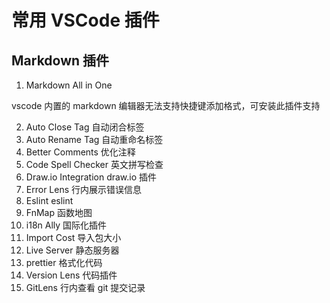 # 常用 VSCode 插件

## Markdown 插件

1. Markdown All in One

vscode 内置的 markdown 编辑器无法支持快捷键添加格式，可安装此插件支持

2. Auto Close Tag
   自动闭合标签
3. Auto Rename Tag
   自动重命名标签
4. Better Comments
   优化注释
5. Code Spell Checker
   英文拼写检查
6. Draw.io Integration
   draw.io 插件
7. Error Lens
   行内展示错误信息
8. Eslint
   eslint
9. FnMap
   函数地图
10. i18n Ally
    国际化插件
11. Import Cost
    导入包大小
12. Live Server
    静态服务器
13. prettier
    格式化代码
14. Version Lens
    代码插件
15. GitLens
    行内查看 git 提交记录
